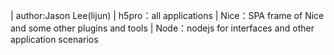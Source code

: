  | author:Jason Lee(lijun)
 | h5pro：all applications
 | Nice：SPA frame of Nice and some other plugins and tools
 | Node：nodejs for interfaces and other application scenarios

